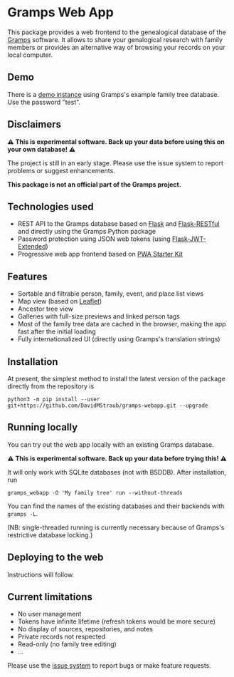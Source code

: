 # Gramps Web App

This package provides a web frontend to the genealogical database of
the [Gramps](https://gramps-project.org) software. It allows to share
your genalogical research with family members or provides an alternative
way of browsing your records on your local computer.

## Demo

There is a [demo instance](https://agile-bayou-66821.herokuapp.com) using Gramps's example family tree database. Use the password "test".

## Disclaimers

**:warning: This is experimental software. Back up your data before using this on your own database! :warning:**

The project is still in an early stage. Please use the issue system to report problems or suggest enhancements.

**This package is not an official part of the Gramps project.**

## Technologies used

- REST API to the Gramps database based on [Flask](https://palletsprojects.com/p/flask/) and [Flask-RESTful](https://flask-restful.readthedocs.io/) and directly using the Gramps Python package
- Password protection using JSON web tokens (using [Flask-JWT-Extended](https://flask-jwt-extended.readthedocs.io/))
- Progressive web app frontend based on [PWA Starter Kit](https://pwa-starter-kit.polymer-project.org/)

## Features

- Sortable and filtrable person, family, event, and place list views
- Map view (based on [Leaflet](https://leafletjs.com/))
- Ancestor tree view
- Galleries with full-size previews and linked person tags
- Most of the family tree data are cached in the browser, making the app fast after the initial loading
- Fully internationalized UI (directly using Gramps's translation strings)

## Installation

At present, the simplest method to install the latest version of the package directly from the repository is

```
python3 -m pip install --user git+https://github.com/DavidMStraub/gramps-webapp.git --upgrade
```

## Running locally

You can try out the web app locally with an existing Gramps database.

**:warning: This is experimental software. Back up your data before trying this! :warning:**

It will only work with SQLite databases (not with BSDDB).
After installation, run

```
gramps_webapp -O 'My family tree' run --without-threads
```

You can find the names of the existing databases and their backends with `gramps -L`.

(NB: single-threaded running is currently necessary because of Gramps's restrictive database locking.)

## Deploying to the web

Instructions will follow.

## Current limitations

- No user management
- Tokens have infinite lifetime (refresh tokens would be more secure)
- No display of sources, repositories, and notes
- Private records not respected
- Read-only (no family tree editing)
- ...

Please use the [issue system](https://github.com/DavidMStraub/gramps-webapp/issues) to report bugs or make feature requests.
